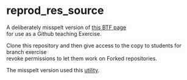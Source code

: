 # reprod_res_source
A deliberately misspelt version of [this BTF page](https://bioinfotraining.bio.cam.ac.uk/about-facility) \
for use as a Github teaching Exercise.  

Clone this repository and then give access to the copy to students for branch exercise \
revoke permissions to let them work on Forked repositories.   

The misspelt version used this [utility](https://www.online-utility.org/text/misspellizer.jsp).  
